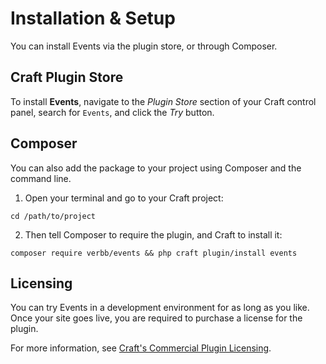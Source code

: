 # Installation & Setup
You can install Events via the plugin store, or through Composer.

## Craft Plugin Store
To install **Events**, navigate to the _Plugin Store_ section of your Craft control panel, search for `Events`, and click the _Try_ button.

## Composer
You can also add the package to your project using Composer and the command line.

1. Open your terminal and go to your Craft project:
```shell
cd /path/to/project
```

2. Then tell Composer to require the plugin, and Craft to install it:
```shell
composer require verbb/events && php craft plugin/install events
```

## Licensing
You can try Events in a development environment for as long as you like. Once your site goes live, you are required to purchase a license for the plugin.

For more information, see [Craft's Commercial Plugin Licensing](https://docs.craftcms.com/v3/plugins.html#commercial-plugin-licensing).
